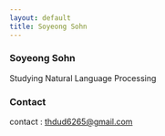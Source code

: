 ```yaml
---
layout: default
title: Soyeong Sohn
---
```


### Soyeong Sohn

Studying Natural Language Processing


### Contact
contact : thdud6265@gmail.com

